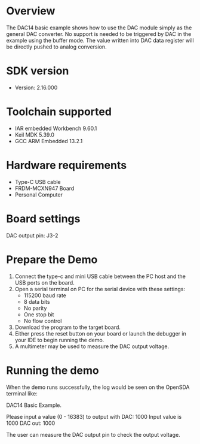 Overview
========

The DAC14 basic example shows how to use the DAC module simply as the general DAC converter. 
No support is needed to be triggered by DAC in the example using the buffer mode. The value 
written into DAC data register will be directly pushed to analog conversion.

SDK version
===========
- Version: 2.16.000

Toolchain supported
===================
- IAR embedded Workbench  9.60.1
- Keil MDK  5.39.0
- GCC ARM Embedded  13.2.1

Hardware requirements
=====================
- Type-C USB cable
- FRDM-MCXN947 Board
- Personal Computer

Board settings
==============
DAC output pin: J3-2

Prepare the Demo
================
1. Connect the type-c and mini USB cable between the PC host and the USB ports on the board.
2. Open a serial terminal on PC for the serial device with these settings:
    - 115200 baud rate
    - 8 data bits
    - No parity
    - One stop bit
    - No flow control
3. Download the program to the target board.
4. Either press the reset button on your board or launch the debugger in your IDE to begin running
   the demo.
5. A multimeter may be used to measure the DAC output voltage.

Running the demo
================
When the demo runs successfully, the log would be seen on the OpenSDA terminal like:

DAC14 Basic Example.

Please input a value (0 - 16383) to output with DAC: 1000
Input value is 1000
DAC out: 1000

The user can measure the DAC output pin to check the output voltage.

